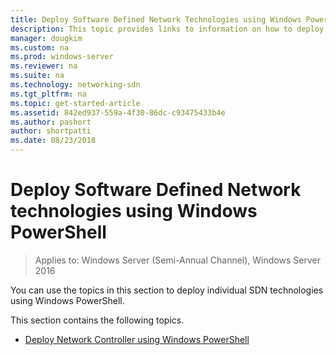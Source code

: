 ```yaml
---
title: Deploy Software Defined Network Technologies using Windows PowerShell
description: This topic provides links to information on how to deploy individual SDN technologies using Windows PowerShell.
manager: dougkim
ms.custom: na
ms.prod: windows-server
ms.reviewer: na
ms.suite: na
ms.technology: networking-sdn
ms.tgt_pltfrm: na
ms.topic: get-started-article
ms.assetid: 842ed937-559a-4f30-86dc-c93475433b4e
ms.author: pashort
author: shortpatti
ms.date: 08/23/2018
---
```

# Deploy Software Defined Network technologies using Windows PowerShell

>Applies to: Windows Server (Semi-Annual Channel), Windows Server 2016

You can use the topics in this section to deploy individual SDN technologies using Windows PowerShell.  
  
This section contains the following topics.  
  
-   [Deploy Network Controller using Windows PowerShell](Deploy-Network-Controller-using-Windows-PowerShell.md)  
  
 
  


